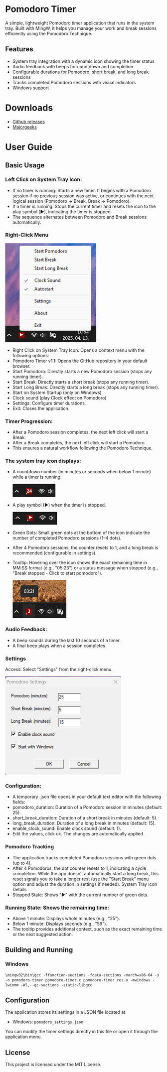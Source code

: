 # Pomodoro Timer
A simple, lightweight Pomodoro timer application that runs in the system tray. Built with MingW, it helps you manage your work and break sessions efficiently using the Pomodoro Technique.

## Features
- System tray integration with a dynamic icon showing the timer status
- Audio feedback with beeps for countdown and completion
- Configurable durations for Pomodoro, short break, and long break sessions
- Tracks completed Pomodoro sessions with visual indicators
- Windows support

# Downloads
- [Github releases](https://github.com/lutischan-ferenc/pomodoro-timer-v2/releases)
- [Majorgeeks](https://www.majorgeeks.com/files/details/pomodoro_timer-v2.html)

# User Guide

## Basic Usage

### Left Click on System Tray Icon:

- If no timer is running: Starts a new timer. It begins with a Pomodoro session if no previous session was active, or continues with the next logical session (Pomodoro → Break, Break → Pomodoro).
- If a timer is running: Stops the current timer and resets the icon to the play symbol (▶), indicating the timer is stopped.
- The sequence alternates between Pomodoro and Break sessions automatically.

### Right-Click Menu

![Pomodoro Right-Click Menu](images/right-click-menu.png "Right-Click Menu")

- Right Click on System Tray Icon: Opens a context menu with the following options:
- Pomodoro Timer v1.1: Opens the GitHub repository in your default browser.
- Start Pomodoro: Directly starts a new Pomodoro session (stops any running timer).
- Start Break: Directly starts a short break (stops any running timer).
- Start Long Break: Directly starts a long break (stops any running timer).
- Start on System Startup (only on Windows)
- Clock sound (play Clock effect on Pomodoro)
- Settings: Configure timer durations.
- Exit: Closes the application.

### Timer Progression:

- After a Pomodoro session completes, the next left click will start a Break.
- After a Break completes, the next left click will start a Pomodoro.
- This ensures a natural workflow following the Pomodoro Technique.

### The system tray icon displays:

- A countdown number (in minutes or seconds when below 1 minute) while a timer is running.

  ![Pomodoro running](images/started-pomodoro.png "Pomodoro running")
- A play symbol (▶) when the timer is stopped.

  ![Pomodoro stopped](images/stopped-timer.png "Pomodoro stopped")
- Green Dots: Small green dots at the bottom of the icon indicate the number of completed Pomodoro sessions (1–4 dots).
- After 4 Pomodoro sessions, the counter resets to 1, and a long break is recommended (configurable in settings).
- Tooltip: Hovering over the icon shows the exact remaining time in MM:SS format (e.g., "05:23") or a status message when stopped (e.g., "Break stopped - Click to start pomodoro").

  ![Breka running tooltip](images/runing-break-tooltip.png "Break running")

### Audio Feedback:
- A beep sounds during the last 10 seconds of a timer.
- A final beep plays when a session completes.

### Settings
Access: Select "Settings" from the right-click menu.

  ![Pomodoro settings](images/settings.png "Pomodoro settings")

### Configuration:
- A temporary .json file opens in your default text editor with the following fields:
- pomodoro_duration: Duration of a Pomodoro session in minutes (default: 25).
- short_break_duration: Duration of a short break in minutes (default: 5).
- long_break_duration: Duration of a long break in minutes (default: 15).
- enable_clock_sound: Enable clock sound (default: 1).
- Edit the values, click ok. The changes are automatically applied.

### Pomodoro Tracking
- The application tracks completed Pomodoro sessions with green dots (up to 4).
- After 4 Pomodoros, the dot counter resets to 1, indicating a cycle completion. While the app doesn’t automatically start a long break, this reset signals you to take a longer rest (use the "Start Break" menu option and adjust the duration in settings if needed). System Tray Icon Details
- Stopped State: Shows "▶" with the current number of green dots.

### Running State: Shows the remaining time:
- Above 1 minute: Displays whole minutes (e.g., "25").
- Below 1 minute: Displays seconds (e.g., "59").
- The tooltip provides additional context, such as the exact remaining time or the next suggested action.

## Building and Running

### Windows
```\mingw32\bin\windres pomodoro-timer.rc -o pomodoro-timer_res.o
\mingw32\bin\gcc -ffunction-sections -fdata-sections -march=x86-64 -s -o pomodoro-timer pomodoro-timer.c pomodoro-timer_res.o -mwindows -lwinmm -Wl,--gc-sections -static-libgcc
```

## Configuration
The application stores its settings in a JSON file located at:
- Windows: `pomodoro_settings.json`

You can modify the timer settings directly in this file or open it through the application menu.

## License
This project is licensed under the MIT License.
